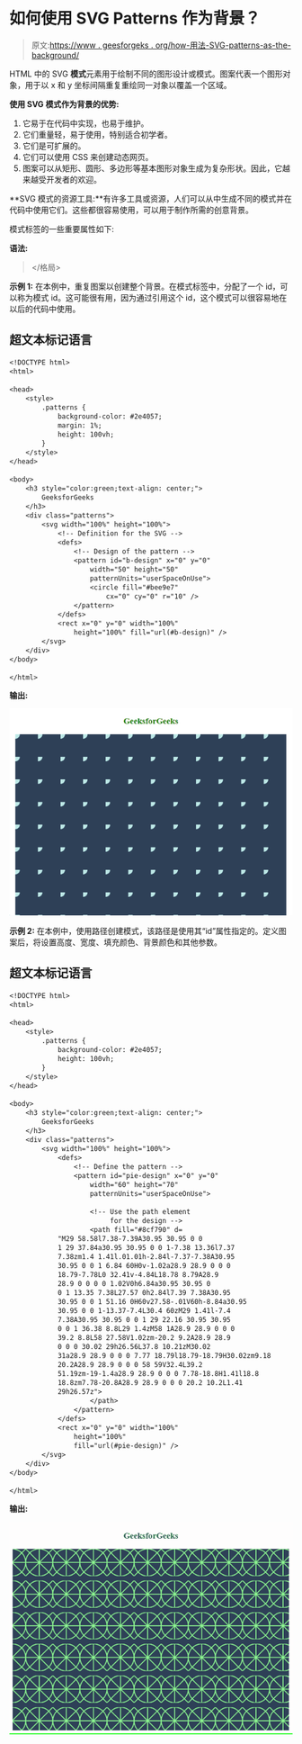 # 如何使用 SVG Patterns 作为背景？

> 原文:[https://www . geesforgeks . org/how-用法-SVG-patterns-as-the-background/](https://www.geeksforgeeks.org/how-to-use-svg-patterns-as-the-background/)

HTML 中的 SVG **模式**元素用于绘制不同的图形设计或模式。图案代表一个图形对象，用于以 x 和 y 坐标间隔重复重绘同一对象以覆盖一个区域。

**使用 SVG 模式作为背景的优势:**

1.  它易于在代码中实现，也易于维护。
2.  它们重量轻，易于使用，特别适合初学者。
3.  它们是可扩展的。
4.  它们可以使用 CSS 来创建动态网页。
5.  图案可以从矩形、圆形、多边形等基本图形对象生成为复杂形状。因此，它越来越受开发者的欢迎。

**SVG 模式的资源工具:**有许多工具或资源，人们可以从中生成不同的模式并在代码中使用它们。这些都很容易使用，可以用于制作所需的创意背景。

模式标签的一些重要属性如下:

**语法:**

> <pattern id="”id-defined-by-user”" x="”x-axis" co-ordinate="" y="”y-axis" width="”width-of-pattern”" height="”height-of-pattern”" patternunits="”units" to="" define="" and="" attributes="" xlink:href="”link" another="" pattern="" preserveaspectratio="”preserving" aspect="" ratio="" of="" original="" content=""></格局></pattern>

**示例 1:** 在本例中，重复图案以创建整个背景。在模式标签中，分配了一个 id，可以称为模式 id。这可能很有用，因为通过引用这个 id，这个模式可以很容易地在以后的代码中使用。

## 超文本标记语言

```htmlhtml
<!DOCTYPE html>
<html>

<head>
    <style>
        .patterns {
            background-color: #2e4057;
            margin: 1%;
            height: 100vh;
        }
    </style>
</head>

<body>
    <h3 style="color:green;text-align: center;">
        GeeksforGeeks
    </h3>
    <div class="patterns">
        <svg width="100%" height="100%">
            <!-- Definition for the SVG -->
            <defs>
                <!-- Design of the pattern -->
                <pattern id="b-design" x="0" y="0" 
                    width="50" height="50" 
                    patternUnits="userSpaceOnUse">
                    <circle fill="#bee9e7" 
                        cx="0" cy="0" r="10" />
                </pattern>
            </defs>
            <rect x="0" y="0" width="100%" 
                height="100%" fill="url(#b-design)" />
        </svg>
    </div>
</body>

</html>
```

**输出:**

![](img/b7e4c9fe50c619fce3330d3d0c529ef5.png)

**示例 2:** 在本例中，使用路径创建模式，该路径是使用其“id”属性指定的。定义图案后，将设置高度、宽度、填充颜色、背景颜色和其他参数。

## 超文本标记语言

```htmlhtml
<!DOCTYPE html>
<html>

<head>
    <style>
        .patterns {
            background-color: #2e4057;
            height: 100vh;
        }
    </style>
</head>

<body>
    <h3 style="color:green;text-align: center;">
        GeeksforGeeks
    </h3>
    <div class="patterns">
        <svg width="100%" height="100%">
            <defs>
                <!-- Define the pattern -->
                <pattern id="pie-design" x="0" y="0" 
                    width="60" height="70" 
                    patternUnits="userSpaceOnUse">

                    <!-- Use the path element 
                         for the design -->
                    <path fill="#8cf790" d=
            "M29 58.58l7.38-7.39A30.95 30.95 0 0
            1 29 37.84a30.95 30.95 0 0 1-7.38 13.36l7.37
            7.38zm1.4 1.41l.01.01h-2.84l-7.37-7.38A30.95
            30.95 0 0 1 6.84 60H0v-1.02a28.9 28.9 0 0 0
            18.79-7.78L0 32.41v-4.84L18.78 8.79A28.9
            28.9 0 0 0 0 1.02V0h6.84a30.95 30.95 0
            0 1 13.35 7.38L27.57 0h2.84l7.39 7.38A30.95
            30.95 0 0 1 51.16 0H60v27.58-.01V60h-8.84a30.95
            30.95 0 0 1-13.37-7.4L30.4 60zM29 1.41l-7.4
            7.38A30.95 30.95 0 0 1 29 22.16 30.95 30.95
            0 0 1 36.38 8.8L29 1.4zM58 1A28.9 28.9 0 0 0
            39.2 8.8L58 27.58V1.02zm-20.2 9.2A28.9 28.9
            0 0 0 30.02 29h26.56L37.8 10.21zM30.02
            31a28.9 28.9 0 0 0 7.77 18.79l18.79-18.79H30.02zm9.18
            20.2A28.9 28.9 0 0 0 58 59V32.4L39.2 
            51.19zm-19-1.4a28.9 28.9 0 0 0 7.78-18.8H1.41l18.8
            18.8zm7.78-20.8A28.9 28.9 0 0 0 20.2 10.2L1.41
            29h26.57z">
                    </path>
                </pattern>
            </defs>
            <rect x="0" y="0" width="100%" 
                height="100%" 
                fill="url(#pie-design)" />
        </svg>
    </div>
</body>

</html>
```

**输出:**

![](img/390850b181de55d6f33e52cd12443296.png)